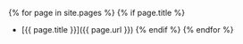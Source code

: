 {% for page in site.pages %}
   {% if page.title %}
- [{{ page.title }}]({{ page.url }})
   {% endif %}
{% endfor %}

